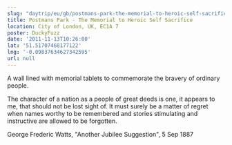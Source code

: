 ```yaml
---
slug: "daytrip/eu/gb/postmans-park-the-memorial-to-heroic-self-sacrifice"
title: Postmans Park - The Memorial to Heroic Self Sacrifice
location: City of London, UK, EC1A 7
poster: DuckyFuzz
date: '2011-11-13T10:26:00'
lat: '51.51707468177122'
lng: '-0.09837634627342595'
url: null
---
```


A wall lined with memorial tablets to commemorate the bravery of ordinary people.

The character of a nation as a people of great deeds is one, it appears to me, that should not be lost sight of. It must surely be a matter of regret when names worthy to be remembered and stories stimulating and instructive are allowed to be forgotten.

George Frederic Watts, "Another Jubilee Suggestion", 5 Sep 1887

